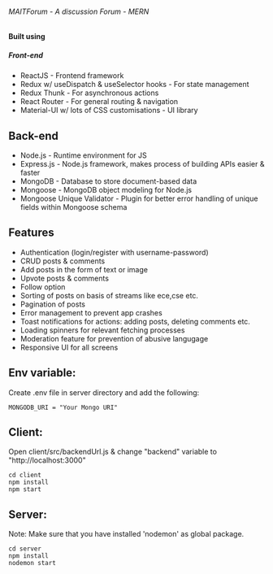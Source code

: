 ###### MAITForum - A discussion Forum - MERN



#### Built using
##### Front-end
* ReactJS - Frontend framework <br>
* Redux w/ useDispatch & useSelector hooks - For state management <br>
* Redux Thunk - For asynchronous actions <br>
* React Router - For general routing & navigation <br>
* Material-UI w/ lots of CSS customisations - UI library <br>
## Back-end
* Node.js - Runtime environment for JS <br>
* Express.js - Node.js framework, makes process of building APIs easier & faster <br>
* MongoDB - Database to store document-based data <br>
* Mongoose - MongoDB object modeling for Node.js <br>
* Mongoose Unique Validator - Plugin for better error handling of unique fields within Mongoose schema <br>
## Features
* Authentication (login/register with username-password) <br>
* CRUD posts & comments <br>
* Add posts in the form of text or image <br>
* Upvote posts & comments <br>
* Follow option <br>
* Sorting of posts on basis of streams like ece,cse etc. <br>
* Pagination of posts <br>
* Error management to prevent app crashes <br>
* Toast notifications for actions: adding posts, deleting comments etc. <br>
* Loading spinners for relevant fetching processes <br>
* Moderation feature for prevention of abusive langugage <br>
* Responsive UI for all screens <br>

## Env variable:
Create .env file in server directory and add the following: <br>

```
MONGODB_URI = "Your Mongo URI"
```

## Client:
Open client/src/backendUrl.js & change "backend" variable to "http://localhost:3000"
```
cd client
npm install
npm start
```
## Server:
Note: Make sure that you have installed 'nodemon' as global package.
```
cd server
npm install
nodemon start
```
